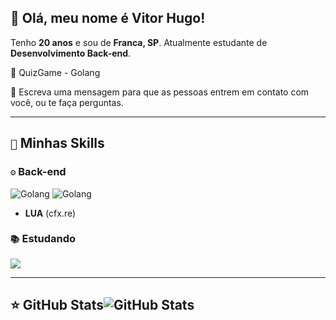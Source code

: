 ## 🖤 Olá, meu nome é Vitor Hugo!

Tenho **20 anos** e sou de **Franca, SP**. Atualmente estudante de **Desenvolvimento Back-end**.

🔭 QuizGame - Golang

💬 Escreva uma mensagem para que as pessoas entrem em contato com você, ou te faça perguntas.

---

## `🚀` Minhas Skills

### `⚙️` Back-end
<div>
  <img src="https://img.shields.io/badge/Lua-2C2D72?style=for-the-badge&logo=lua&logoColor=white" alt="Golang" />
<img src="https://img.shields.io/badge/Go-00ADD8?style=for-the-badge&logo=go&logoColor=white" alt="Golang"/>
</div>

- **LUA** (cfx.re)

### `📚` Estudando
<img src="https://img.shields.io/badge/Go-f8efd4?style=for-the-badge&logo=go&logoColor=black"/>

---
## ⭐ GitHub Stats![GitHub Stats](https://github-readme-stats.vercel.app/api?username=iuricode&show_icons=true)

